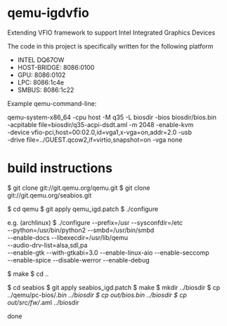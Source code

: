 qemu-igdvfio
============

Extending VFIO framework to support Intel Integrated Graphics Devices

The code in this project is specifically written for the following platform
* INTEL DQ67OW
*   HOST-BRIDGE: 8086:0100
*   GPU: 8086:0102
*   LPC: 8086:1c4e
*   SMBUS: 8086:1c22


Example qemu-command-line:

qemu-system-x86_64 -cpu host -M q35 -L biosdir -bios biosdir/bios.bin \
    -acpitable file=biosdir/q35-acpi-dsdt.aml -m 2048 -enable-kvm \
    -device vfio-pci,host=00:02.0,id=vga1,x-vga=on,addr=2.0 -usb \
    -drive file=../GUEST.qcow2,if=virtio,snapshot=on -vga none
    
build instructions
==================

$ git clone git://git.qemu.org/qemu.git
$ git clone git://git.qemu.org/seabios.git

$ cd qemu
$ git apply qemu_igd.patch
$ ./configure <add custom options here>

e.g. (archlinux)
$ ./configure --prefix=/usr --sysconfdir=/etc \
              --python=/usr/bin/python2 --smbd=/usr/bin/smbd \
              --enable-docs --libexecdir=/usr/lib/qemu \
              --audio-drv-list=alsa,sdl,pa \
              --enable-gtk --with-gtkabi=3.0 --enable-linux-aio --enable-seccomp \
              --enable-spice --disable-werror --enable-debug
              
$ make
$ cd ..

$ cd seabios
$ git apply seabios_igd.patch
$ make
$ mkdir ../biosdir
$ cp ../qemu/pc-bios/*.bin ../biosdir
$ cp out/bios.bin ../biosdir
$ cp out/src/fw/*.aml ../biosdir

done
